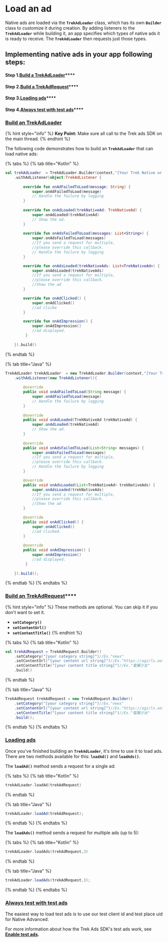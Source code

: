 # Load an ad

Native ads are loaded via the **`TrekAdLoader`** class, which has its own **`Builder`** class to customize it during creation. By adding listeners to the **`TrekAdLoader`** while building it, an app specifies which types of native ads it is ready to receive. The **`TrekAdLoader`** then requests just those types.

## Implementing native ads in your app following steps:

#### **Step 1.**[**Build a TrekAdLoader**](load-an-ad.md#build-an-trekadloader)****

#### **Step 2.**[**Build a TrekAdRequest**](load-an-ad.md#build-an-trekadrequest)****

#### **Step 3.**[**Loading ads**](load-an-ad.md#loading\_ads)****

#### **Step 4.**[**Always test with test ads**](load-an-ad.md#always\_test\_with\_test\_ads)****

### [Build an TrekAdLoader](load-an-ad.md#step-1.build-a-trekadloader)

{% hint style="info" %}
**Key Point:** Make sure all call to the Trek ads SDK on the main thread.
{% endhint %}

The following code demonstrates how to build an **`TrekAdLoader`** that can load native ads:

{% tabs %}
{% tab title="Kotlin" %}
```kotlin
val trekAdLoader  = TrekAdLoader.Builder(context,"[Your Trek Native or SuprAd PlaceUid]")
    .withAdListener(object:TrekAdListener {
    
        override fun onAdFailedToLoad(message: String) {
            super.onAdFailedToLoad(message)
            // Handle the failure by logging
        }
        
        override fun onAdLoaded(trekNativeAd: TrekNativeAd) {
            super.onAdLoaded(trekNativeAd)
            // Show the ad.
        }
        
        override fun onAdsFailedToLoad(messages: List<String>) {
            super.onAdsFailedToLoad(messages)
            //If you send a request for multiple,
            //please override this callback.
            // Handle the failure by logging
        }

        override fun onAdsLoaded(trekNativeAds: List<TrekNativeAd>) {
            super.onAdsLoaded(trekNativeAds)
            //If you send a request for multiple,
            //please override this callback.
            //Show the ad
        }

        override fun onAdClicked() {
            super.onAdClicked()
            //ad clicke
        }

        override fun onAdImpression() {
            super.onAdImpression()
            //ad displayed.
         }
         
    }).build()
```
{% endtab %}

{% tab title="Java" %}
```java
TrekAdLoader trekAdLoader  = new TrekAdLoader.Builder(context,"[Your Trek Native or SuprAd PlaceUid]")
    .withAdListener(new TrekAdListener(){
    
        @override
        public void onAdFailedToLoad(String message) {
            super.onAdFailedToLoad(message)
            // Handle the failure by logging
        }
        
        @override
        public void onAdLoaded(TrekNativeAd trekNativeAd) {
            super.onAdLoaded(trekNativeAd)
            // Show the ad.
        }
        
        @override
        public void onAdsFailedToLoad(List<String> messages) {
            super.onAdsFailedToLoad(messages)
            //If you send a request for multiple,
            //please override this callback.
            // Handle the failure by logging
        }

        @override
        public void onAdsLoaded(List<TrekNativeAd> trekNativeAds) {
            super.onAdsLoaded(trekNativeAds)
            //If you send a request for multiple,
            //please override this callback.
            //Show the ad
        }

        @override
        public void onAdClicked() {
            super.onAdClicked()
            //ad clicked.
        }
        
        @override
        public void onAdImpression() {
            super.onAdImpression()
            //ad displayed.
         }
         
    }).build();
```
{% endtab %}
{% endtabs %}

### [Build an **TrekAdRequest**](load-an-ad.md#step-2.build-a-trekadrequest)****

{% hint style="info" %}
These methods are optional. You can skip it if you don't want to set it.

* **`setCategory()`**
* **`setContentUrl()`**
* **`setContentTitle()`**
{% endhint %}

{% tabs %}
{% tab title="Kotlin" %}
```kotlin
val trekAdRequest = TrekAdRequest.Builder()
    .setCategory("[your category string]")//Ex."news"
    .setContentUrl("[your content url string]")//Ex."https://agirls.aotter.net/"
    .setContentTitle("[your content title string]")//Ex."電獺少女"
    .build()
```
{% endtab %}

{% tab title="Java" %}
```java
TrekAdRequest trekAdRequest = new TrekAdRequest.Builder()
    .setCategory("[your category string]")//Ex."news"
    .setContentUrl("[your content url string]")//Ex."https://agirls.aotter.net/"
    .setContentTitle("[your content title string]")//Ex."電獺少女"
    .build();
```
{% endtab %}
{% endtabs %}

### [Loading ads](load-an-ad.md#step-3.loading-ads) <a href="#loading_ads" id="loading_ads"></a>

Once you've finished building an **`TrekAdLoader`**, it's time to use it to load ads. There are two methods available for this: **`loadAd()`** and **`loadAds()`**.

The **`loadAd()`** method sends a request for a single ad:

{% tabs %}
{% tab title="Kotlin" %}
```kotlin
trekAdLoader.loadAd(trekAdRequest)
```
{% endtab %}

{% tab title="Java" %}
```java
trekAdLoader.loadAd(trekAdRequest);
```
{% endtab %}
{% endtabs %}

The **`loadAds()`** method sends a request for multiple ads (up to 5):

{% tabs %}
{% tab title="Kotlin" %}
```kotlin
trekAdLoader.loadAds(trekAdRequest,3)
```
{% endtab %}

{% tab title="Java" %}
```java
trekAdLoader.loadAds(trekAdRequest,3);
```
{% endtab %}
{% endtabs %}

### [Always test with test ads](load-an-ad.md#step-4.always-test-with-test-ads) <a href="#always_test_with_test_ads" id="always_test_with_test_ads"></a>

The easiest way to load test ads is to use our test client id and test place uid for Native Advanced.

For more information about how the Trek Ads SDK's test ads work, see [**Enable test ads**](broken-reference)**.**
